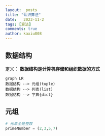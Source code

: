 ```yaml
---
layout: _posts
title: "认识算法"
date:   2023-11-2
tags: [算法]
comments: true
author: kaxiu808  
---
```


数据结构
--
定义：
**数据结构是计算机存储和组织数据的方式**

```mermaid
graph LR
数据结构 --> 元组(tuple)
数据结构 --> 列表(list)
数据结构 --> 字典{dict}
```

元组
--
```python
# 元素全是整数
primeNumber = (2,3,5,7)
```
<!--stackedit_data:
eyJoaXN0b3J5IjpbLTE3NzE3NjMwMTAsMTgyMDM0NjIwNV19
-->